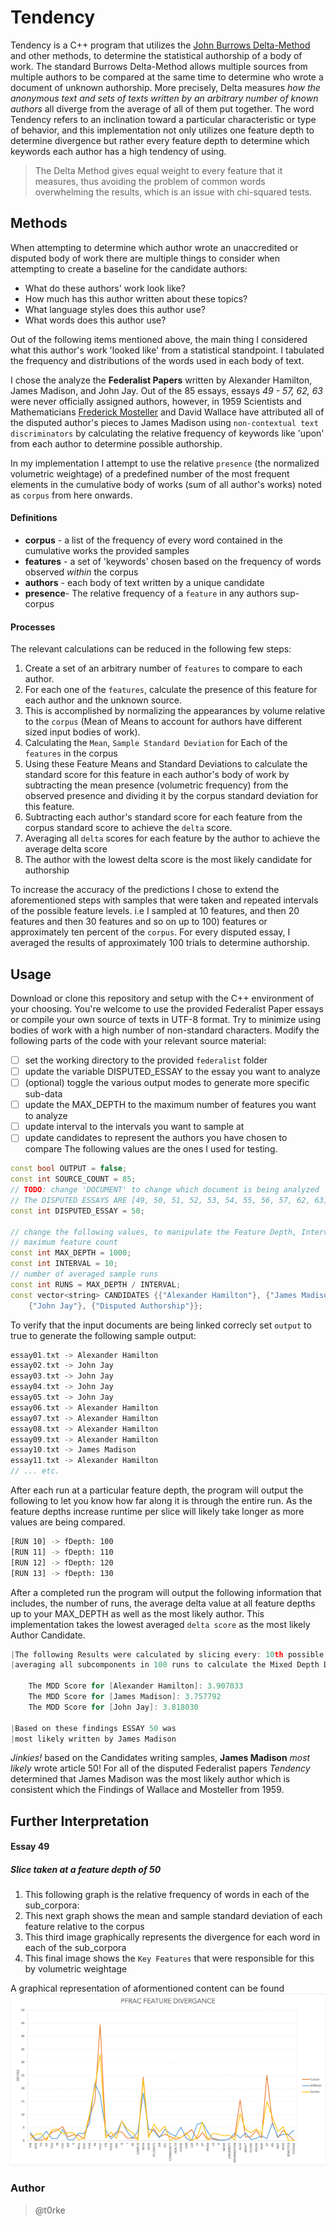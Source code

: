 # Tendency
Tendency is a C++ program that utilizes the [John Burrows Delta-Method](https://pdfs.semanticscholar.org/52b3/85e2d0b098a2dadd279cf1787ea0291a7c95.pdf) and other methods, to determine the statistical authorship of a body of work. The standard Burrows Delta-Method allows multiple sources from multiple authors to be compared at the same time to determine who wrote a document of unknown authorship. More precisely, Delta measures *how the anonymous text and sets of texts written by an arbitrary number of known authors* all diverge from the average of all of them put together. The word Tendency refers to an inclination toward a particular characteristic or type of behavior, and this implementation not only utilizes one feature depth to determine divergence but rather every feature depth to determine which keywords each author has a high tendency of using.
> The Delta Method gives equal weight to every feature that it measures, thus avoiding the problem of common words overwhelming the results, which is an issue with chi-squared tests. 

## Methods
When attempting to determine which author wrote an unaccredited or disputed body of work there are multiple things to consider when attempting to create a baseline for the candidate authors:
- What do these authors' work look like?
- How much has this author written about these topics?
- What language styles does this author use?
- What words does this author use?

Out of the following items mentioned above, the main thing I considered what this author's work 'looked like' from a statistical standpoint. I tabulated the frequency and distributions of the words used in each body of text.

I chose the analyze the **Federalist Papers** written by Alexander Hamilton, James Madison, and John Jay.
Out of the 85 essays, essays *49 - 57, 62, 63* were never officially assigned authors, however, in 1959 Scientists and Mathematicians [Frederick Mosteller](https://en.wikipedia.org/wiki/Frederick_Mosteller) and David Wallace have attributed all of the disputed author's pieces to James Madison using `non-contextual text discriminators` by calculating the relative frequency of keywords like 'upon' from each author to determine possible authorship.

In my implementation I attempt to use the relative `presence` (the normalized volumetric weightage) of a predefined number of the most frequent elements in the cumulative body of works (sum of all author's works) noted as `corpus` from here onwards. 

#### Definitions
- **corpus** - a list of the frequency of every word contained in the cumulative works the provided samples 
- **features** - a set of 'keywords' chosen based on the frequency of words observed *within* the corpus
- **authors** - each body of text written by a unique candidate
- **presence**- The relative frequency of a `feature` in any authors sup-corpus

#### Processes
The relevant calculations can be reduced in the following few steps:
1. Create a set of an arbitrary number of `features` to compare to each author.
2. For each one of the `features`, calculate the presence of this feature for each author and the unknown source.
3. This is accomplished by normalizing the appearances by volume relative to the `corpus` (Mean of Means to account for authors have different sized input bodies of work).
4. Calculating the `Mean`, `Sample Standard Deviation` for Each of the `features` in the corpus
5. Using these Feature Means and Standard Deviations to calculate the standard score for this feature in each author's body of work by subtracting the mean presence (volumetric frequency) from the observed presence and dividing it by the corpus standard deviation for this feature.
6. Subtracting each author's standard score for each feature from the corpus standard score to achieve the `delta` score.
7. Averaging all `delta` scores for each feature by the author to achieve the average delta score
8. The author with the lowest delta score is the most likely candidate for authorship

To increase the accuracy of the predictions I chose to extend the aforementioned steps with samples that were taken and repeated intervals of the possible feature levels. i.e I sampled at 10 features, and then 20 features and then 30 features and so on up to 100) features or approximately ten percent of the `corpus`. For every disputed essay, I averaged the results of approximately 100 trials to determine authorship.
    
## Usage
Download or clone this repository and setup with the C++ environment of your choosing.
You're welcome to use the provided Federalist Paper essays or compile your own source of texts in UTF-8 format.
Try to minimize using bodies of work with a high number of non-standard characters.
Modify the following parts of the code with your relevant source material:
- [ ] set the working directory to the provided `federalist` folder
- [ ] update the variable DISPUTED_ESSAY to the essay you want to analyze
- [ ] (optional) toggle the various output modes to generate more specific sub-data
- [ ] update the MAX_DEPTH to the maximum number of features you want to analyze
- [ ] update interval to the intervals you want to sample at
- [ ] update candidates to represent the authors you have chosen to compare
The following values are the ones I used for testing.

```c++ 
const bool OUTPUT = false;
const int SOURCE_COUNT = 85;
// TODO: change 'DOCUMENT' to change which document is being analyzed
// The DISPUTED ESSAYS ARE [49, 50, 51, 52, 53, 54, 55, 56, 57, 62, 63]
const int DISPUTED_ESSAY = 50;

// change the following values, to manipulate the Feature Depth, Interval and number of runs
// maximum feature count
const int MAX_DEPTH = 1000;
const int INTERVAL = 10;
// number of averaged sample runs
const int RUNS = MAX_DEPTH / INTERVAL;
const vector<string> CANDIDATES {{"Alexander Hamilton"}, {"James Madison"},
    {"John Jay"}, {"Disputed Authorship"}};
```
To verify that the input documents are being linked correcly set `output` to true to generate the following sample output: 
```c++
essay01.txt -> Alexander Hamilton
essay02.txt -> John Jay
essay03.txt -> John Jay
essay04.txt -> John Jay
essay05.txt -> John Jay
essay06.txt -> Alexander Hamilton
essay07.txt -> Alexander Hamilton
essay08.txt -> Alexander Hamilton
essay09.txt -> Alexander Hamilton
essay10.txt -> James Madison
essay11.txt -> Alexander Hamilton
// ... etc.
```
After each run at a particular feature depth, the program will output the following to let you know how far along it is through the entire run. As the feature depths increase runtime per slice will likely take longer as more values are being compared.

```bash
[RUN 10] -> fDepth: 100
[RUN 11] -> fDepth: 110
[RUN 12] -> fDepth: 120
[RUN 13] -> fDepth: 130
 ```
After a completed run the program will output the following information that includes, the number of runs, the average delta value at all feature depths up to your MAX_DEPTH as well as the most likely author. This implementation takes the lowest averaged `delta score` as the most likely Author Candidate.
 ```c++
 |The following Results were calculated by slicing every: 10th possible <fDepth> and
 |averaging all subcomponents in 100 runs to calculate the Mixed Depth Delta Score.

     The MDD Score for [Alexander Hamilton]: 3.907033
     The MDD Score for [James Madison]: 3.757792
     The MDD Score for [John Jay]: 3.818030

 |Based on these findings ESSAY 50 was
 |most likely written by James Madison
 ```
 *Jinkies!* based on the Candidates writing samples, **James Madison** *most likely* wrote article 50! 
 For all of the disputed Federalist papers *Tendency* determined that James Madison was the most likely author which is consistent which the Findings of Wallace and Mosteller from 1959.

## Further Interpretation
#### Essay 49
##### Slice taken at a feature depth of 50

1. This following graph is the relative frequency of words in each of the sub_corpora:
2. This next graph shows the mean and sample standard deviation of each feature relative to the corpus
3. This third image graphically represents the divergence for each word in each of the sub_corpora
4. This final image shows the `Key Features` that were responsible for this by volumetric weightage

A graphical representation of aformentioned content can be found ![here](https://github.com/t0rke/Tendency/blob/master/emails_graphs/emails.gif?raw=true)


### Author
> @t0rke

